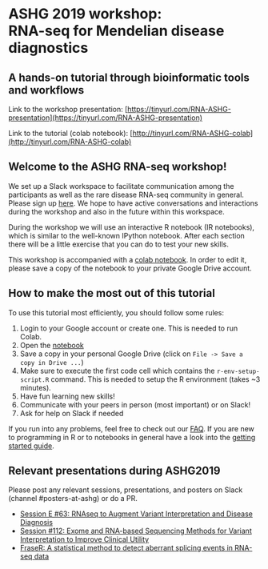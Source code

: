 ASHG 2019 workshop: <br>RNA-seq for Mendelian disease diagnostics
===
A hands-on tutorial through bioinformatic tools and workflows
---

Link to the workshop presentation: [https://tinyurl.com/RNA-ASHG-presentation](https://tinyurl.com/RNA-ASHG-presentation)

Link to the tutorial (colab notebook): [http://tinyurl.com/RNA-ASHG-colab](http://tinyurl.com/RNA-ASHG-colab)

Welcome to the ASHG RNA-seq workshop!
---

We set up a Slack workspace to facilitate communication among the participants as well as the rare disease RNA-seq community in general.
Please sign up [here](https://tinyurl.com/y3f5koke). We hope to have active conversations and interactions during the workshop and also in the future within this workspace.

During the workshop we will use an interactive R notebook (IR notebooks), which is similar to the well-known IPython notebook. After each section there will be a little exercise that you can do to test your new skills. 

This workshop is accompanied with a [colab notebook](http://tinyurl.com/RNA-ASHG-colab). In order to edit it, please save a copy of the notebook to your private Google Drive account.  

How to make the most out of this tutorial
---

To use this tutorial most efficiently, you should follow some rules:

1. Login to your Google account or create one. This is needed to run Colab.
1. Open the [notebook](http://tinyurl.com/RNA-ASHG-colab) 
1. Save a copy in your personal Google Drive (click on `File -> Save a copy in Drive ...`)
1. Make sure to execute the first code cell which contains the `r-env-setup-script.R` command. This is needed to setup the R environment (takes ~3 minutes).
1. Have fun learning new skills!
1. Communicate with your peers in person (most important) or on Slack!
1. Ask for help on Slack if needed

If you run into any problems, feel free to check out our [FAQ](https://tinyurl.com/RNA-ASHG-FAQ).
If you are new to programming in R or to notebooks in general have a look into the [getting started guide](https://colab.research.google.com/drive/1KCvunOIUTny_moZppDmcJVkt-Zm0jwf5).

Relevant presentations during ASHG2019
---

Please post any relevant sessions, presentations, and posters on Slack (channel \#posters-at-ashg) or do a PR.

* [Session E #63: RNAseq to Augment Variant Interpretation and Disease Diagnosis](https://eventpilotadmin.com/web/page.php?page=Session&project=ASHG19&id=163)
* [Session #112: Exome and RNA-based Sequencing Methods for Variant Interpretation to Improve Clinical Utility](https://eventpilotadmin.com/web/page.php?page=Session&project=ASHG19&id=212)
* [FraseR: A statistical method to detect aberrant splicing events in RNA-seq data](https://eventpilotadmin.com/web/page.php?page=IntHtml&project=ASHG19&id=1922872)

